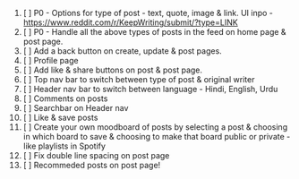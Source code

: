 1. [ ] P0 - Options for type of post - text, quote, image & link. UI inpo - https://www.reddit.com/r/KeepWriting/submit/?type=LINK
2. [ ] P0 - Handle all the above types of posts in the feed on home page & post page.
3. [ ] Add a back button on create, update & post pages.
4. [ ] Profile page
5. [ ] Add like & share buttons on post & post page.
6. [ ] Top nav bar to switch between type of post & original writer
7. [ ] Header nav bar to switch between language - Hindi, English, Urdu
8. [ ] Comments on posts
9. [ ] Searchbar on Header nav
10. [ ] Like & save posts
11. [ ] Create your own moodboard of posts by selecting a post & choosing in which board to save & choosing to make that board public or private - like playlists in Spotify
12. [ ]  Fix double line spacing on post page
13. [ ]  Recommeded posts on post page!